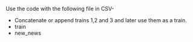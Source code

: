 Use the code with the following file in CSV-
- Concatenate or append trains 1,2 and 3 and later use them as a train.
-	train
-	new_news

